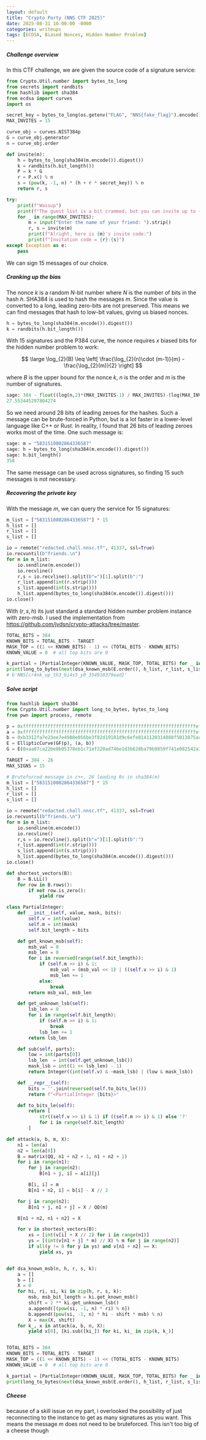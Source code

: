 ```yaml
---
layout: default
title: "Crypto Party (NNS CTF 2025)"
date: 2025-08-31 10:00:00 -0000
categories: writeups
tags: [ECDSA, Biased Nonces, Hidden Number Problem]
---
```


##### Challenge overview

In this CTF challenge, we are given the source code of a signature service:

```python
from Crypto.Util.number import bytes_to_long
from secrets import randbits
from hashlib import sha384
from ecdsa import curves
import os

secret_key = bytes_to_long(os.getenv("FLAG", "NNS{fake_flag}").encode())
MAX_INVITES = 15

curve_obj = curves.NIST384p
G = curve_obj.generator
n = curve_obj.order

def invite(m):
    h = bytes_to_long(sha384(m.encode()).digest())
    k = randbits(h.bit_length())
    P = k * G
    r = P.x() % n
    s = (pow(k, -1, n) * (h + r * secret_key)) % n
    return r, s

try:
    print(f"Wassup")
    print(f"The guest list is a bit crammed, but you can invite up to {MAX_INVITES} friends.")
    for _ in range(MAX_INVITES):
        m = input("Enter the name of your friend: ").strip()
        r, s = invite(m)
        print(f"Alright, here is {m}'s invite code:")
        print(f"Invitation code = {r}:{s}")
except Exception as e:
    pass
```

We can sign 15 messages of our choice. 

##### Cranking up the bias

The nonce $k$ is a random $N$-bit number where $N$ is the number of bits in the hash $h$. SHA384 is used to hash the messages $m$. Since the value is converted to a long, leading zero-bits are not preserved. This means we can find messages that hash to low-bit values, giving us biased nonces.

```python
h = bytes_to_long(sha384(m.encode()).digest())
k = randbits(h.bit_length())
```

With 15 signatures and the P384 curve, the nonce requires $x$ biased bits for the hidden number problem to work:

$$
\large \log_{2}(B) \leq \left[ \frac{\log_{2}(n)\cdot (m-1)}{m} - \frac{\log_{2}(m)}{2} \right]
$$

where $B$ is the upper bound for the nonce $k$, $n$ is the order and $m$ is the number of signatures.

```python
sage: 384 - float((log(n,2)*(MAX_INVITES-1) / MAX_INVITES)-(log(MAX_INVITES,2)/2))
27.553445297804274
```

So we need around 28 bits of leading zeroes for the hashes. Such a message can be brute-forced in Python, but is a lot faster in a lower-level language like C++ or Rust. In reality, I found that 26 bits of leading zeroes works most of the time. One such message is:

```python
sage: m = "5831510802864336587"
sage: h = bytes_to_long(sha384(m.encode()).digest())
sage: h.bit_length()
358
```

The same message can be used across signatures, so finding $15$ such messages is not necessary.

##### Recovering the private key

With the message $m$, we can query the service for $15$ signatures:

```python
m_list = ["5831510802864336587"] * 15
h_list = []
r_list = []
s_list = []

io = remote("redacted.chall.nnsc.tf", 41337, ssl=True)
io.recvuntil(b"friends.\n")
for m in m_list:
    io.sendline(m.encode())
    io.recvline()
    r,s = io.recvline().split(b"=")[1].split(b":")
    r_list.append(int(r.strip()))
    s_list.append(int(s.strip()))
    h_list.append(bytes_to_long(sha384(m.encode()).digest()))
io.close()
```

With $(r,s,h)$ its just standard a standard hidden number problem instance with zero-msb. I used the implementation from https://github.com/jvdsn/crypto-attacks/tree/master.

```python
TOTAL_BITS = 384
KNOWN_BITS = TOTAL_BITS - TARGET
MASK_TOP = ((1 << KNOWN_BITS) - 1) << (TOTAL_BITS - KNOWN_BITS) 
KNOWN_VALUE = 0  # all top bits are 0

k_partial = [PartialInteger(KNOWN_VALUE, MASK_TOP, TOTAL_BITS) for _ in range(len(r_list))]
print(long_to_bytes(next(dsa_known_msb(E.order(), h_list, r_list, s_list, k_partial))[0]))
# b'NNS{cr4nk_up_th3_bi4s5_y0_354910379ead}'
```

##### Solve script

```python
from hashlib import sha384
from Crypto.Util.number import long_to_bytes, bytes_to_long
from pwn import process, remote

p = 0xfffffffffffffffffffffffffffffffffffffffffffffffffffffffffffffffeffffffff0000000000000000ffffffff
a = 0xfffffffffffffffffffffffffffffffffffffffffffffffffffffffffffffffeffffffff0000000000000000fffffffc
b = 0xb3312fa7e23ee7e4988e056be3f82d19181d9c6efe8141120314088f5013875ac656398d8a2ed19d2a85c8edd3ec2aef
E = EllipticCurve(GF(p), (a, b))
G = E(0xaa87ca22be8b05378eb1c71ef320ad746e1d3b628ba79b9859f741e082542a385502f25dbf55296c3a545e3872760ab7, 0x3617de4a96262c6f5d9e98bf9292dc29f8f41dbd289a147ce9da3113b5f0b8c00a60b1ce1d7e819d7a431d7c90ea0e5f)

TARGET = 384 - 26
MAX_SIGNS = 15

# Bruteforced message in c++, 26 leading 0s in sha384(m)
m_list = ["5831510802864336587"] * 15
h_list = []
r_list = []
s_list = []

io = remote("redacted.chall.nnsc.tf", 41337, ssl=True)
io.recvuntil(b"friends.\n")
for m in m_list:
    io.sendline(m.encode())
    io.recvline()
    r,s = io.recvline().split(b"=")[1].split(b":")
    r_list.append(int(r.strip()))
    s_list.append(int(s.strip()))
    h_list.append(bytes_to_long(sha384(m.encode()).digest()))
io.close()

def shortest_vectors(B):
    B = B.LLL()
    for row in B.rows():
        if not row.is_zero():
            yield row

class PartialInteger:
    def __init__(self, value, mask, bits):
        self.v = int(value)
        self.m = int(mask)
        self.bit_length = bits

    def get_known_msb(self):
        msb_val = 0
        msb_len = 0
        for i in reversed(range(self.bit_length)):
            if (self.m >> i) & 1:       
                msb_val = (msb_val << 1) | ((self.v >> i) & 1)
                msb_len += 1
            else:                                
                break
        return msb_val, msb_len

    def get_unknown_lsb(self):
        lsb_len = 0
        for i in range(self.bit_length):
            if (self.m >> i) & 1:        
                break
            lsb_len += 1
        return lsb_len

    def sub(self, parts):
        low = int(parts[0])
        lsb_len  = int(self.get_unknown_lsb())
        mask_lsb = int((1 << lsb_len) - 1)      
        return Integer((int(self.v) & ~mask_lsb) | (low & mask_lsb))

    def __repr__(self):
        bits = ''.join(reversed(self.to_bits_le()))
        return f"<PartialInteger {bits}>"

    def to_bits_le(self):
        return [
            str((self.v >> i) & 1) if ((self.m >> i) & 1) else '?'
            for i in range(self.bit_length)
        ]

def attack(a, b, m, X):
    n1 = len(a)
    n2 = len(a[0])
    B = matrix(QQ, n1 + n2 + 1, n1 + n2 + 1)
    for i in range(n1):
        for j in range(n2):
            B[n1 + j, i] = a[i][j]

        B[i, i] = m
        B[n1 + n2, i] = b[i] - X // 2

    for j in range(n2):
        B[n1 + j, n1 + j] = X / QQ(m)

    B[n1 + n2, n1 + n2] = X

    for v in shortest_vectors(B):
        xs = [int(v[i] + X // 2) for i in range(n1)]
        ys = [(int(v[n1 + j] * m) // X) % m for j in range(n2)]
        if all(y != 0 for y in ys) and v[n1 + n2] == X:
            yield xs, ys


def dsa_known_msb(n, h, r, s, k):
    a = []
    b = []
    X = 0
    for hi, ri, si, ki in zip(h, r, s, k):
        msb, msb_bit_length = ki.get_known_msb()
        shift = 2 ** ki.get_unknown_lsb()
        a.append([(pow(si, -1, n) * ri) % n])
        b.append((pow(si, -1, n) * hi - shift * msb) % n)
        X = max(X, shift)
    for k_, x in attack(a, b, n, X):
        yield x[0], [ki.sub([ki_]) for ki, ki_ in zip(k, k_)]


TOTAL_BITS = 384
KNOWN_BITS = TOTAL_BITS - TARGET
MASK_TOP = ((1 << KNOWN_BITS) - 1) << (TOTAL_BITS - KNOWN_BITS) 
KNOWN_VALUE = 0  # all top bits are 0

k_partial = [PartialInteger(KNOWN_VALUE, MASK_TOP, TOTAL_BITS) for _ in range(len(r_list))]
print(long_to_bytes(next(dsa_known_msb(E.order(), h_list, r_list, s_list, k_partial))[0]))
```

##### Cheese

because of a skill issue on my part, i overlooked the possibility of just reconnecting to the instance to get as many signatures as you want. This means the message $m$ does not need to be bruteforced. This isn't too big of a cheese though